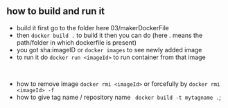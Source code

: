 ## how to build and run it

- build it first go to the folder here 03/makerDockerFile 
- then `docker build .` to build it then you can do (here . means the path/folder in which dockerfile is present)
- you got sha:imageID or `docker images` to see newly added image 
- to run it do `docker run <imageId>` to run container from that image

<br/>

- how to remove image `docker rmi <imageId>` or forcefully by `docker rmi <imageId> -f`
- how to give tag name / repository name ` docker build -t mytagname .`;